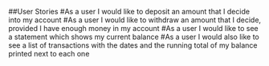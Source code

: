 ##User Stories
#As a user I would like to deposit an amount that I decide into my account
#As a user I would like to withdraw an amount that I decide, provided I have enough money in my account
#As a user I would like to see a statement which shows my current balance
#As a user I would also like to see a list of transactions with the dates and the running total of my balance printed next to each one